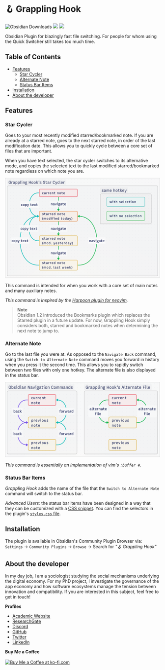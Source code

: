 # 🪝 Grappling Hook

![Obsidian Downloads](https://img.shields.io/badge/dynamic/json?logo=obsidian&color=%23483699&label=downloads&query=%24%5B%22grappling-hook%22%5D.downloads&url=https%3A%2F%2Fraw.githubusercontent.com%2Fobsidianmd%2Fobsidian-releases%2Fmaster%2Fcommunity-plugin-stats.json&style=plastic) ![](https://img.shields.io/github/v/release/chrisgrieser/grappling-hook?label=Latest%20Release&style=plastic) [![](https://img.shields.io/badge/changelog-click%20here-FFE800?style=plastic)](Changelog.md)

Obsidian Plugin for blazingly fast file switching. For people for whom using the Quick Switcher still takes too much time.

## Table of Contents

<!--toc:start-->
- [Features](#features)
	- [Star Cycler](#star-cycler)
	- [Alternate Note](#alternate-note)
	- [Status Bar Items](#status-bar-items)
- [Installation](#installation)
- [About the developer](#about-the-developer)
<!--toc:end-->

## Features

### Star Cycler
Goes to your most recently modified starred/bookmarked note. If you are already at a starred note, goes to the next starred note, in order of the last modification date. This allows you to quickly cycle between a core set of files that are important. 

When you have text selected, the star cycler switches to its alternative mode, and copies the selected text to the last modified starred/bookmarked note regardless on which note you are.

![illustration star cycler](./illustration/star-cycler.png)

This command is intended for when you work with a core set of main notes and many auxiliary notes.

*This command is inspired by the [Harpoon plugin for neovim](https://github.com/ThePrimeagen/harpoon).*

> __Note__  
> Obsidian 1.2 introduced the Bookmarks plugin which replaces the Starred plugin in a future update. For now, Grappling Hook simply considers both, starred and bookmarked notes when determining the next note to jump to. 

### Alternate Note
Go to the last file you were at. As opposed to the `Navigate Back` command, using the `Switch to Alternate Note` command moves you forward in history when you press it the second time. This allows you to rapidly switch between two files with only one hotkey. The alternate file is also displayed in the status bar.

![illustration alt-file](./illustration/alt-file.png)

*This command is essentially an implementation of vim's `:buffer #`.*

### Status Bar Items
*Grappling Hook* adds the name of the file that the `Switch to Alternate Note` command will switch to the status bar.

*Advanced Users:* the status bar items have been designed in a way that they can be customized with a [CSS snippet](https://help.obsidian.md/Extending+Obsidian/CSS+snippets). You can find the selectors in the plugin's [`styles.css` file](./styles.css).

## Installation
The plugin is available in Obsidian's Community Plugin Browser via: `Settings` → `Community Plugins` → `Browse` → Search for *"🪝 Grappling Hook"*

<!-- vale Google.FirstPerson = NO -->
## About the developer
In my day job, I am a sociologist studying the social mechanisms underlying the digital economy. For my PhD project, I investigate the governance of the app economy and how software ecosystems manage the tension between innovation and compatibility. If you are interested in this subject, feel free to get in touch!

__Profiles__  
- [Academic Website](https://chris-grieser.de/)
- [ResearchGate](https://www.researchgate.net/profile/Christopher-Grieser)
- [Discord](https://discordapp.com/users/462774483044794368/)
- [GitHub](https://github.com/chrisgrieser/)
- [Twitter](https://twitter.com/pseudo_meta)
- [LinkedIn](https://www.linkedin.com/in/christopher-grieser-ba693b17a/)

__Buy Me a Coffee__  
<br>
<a href='https://ko-fi.com/Y8Y86SQ91' target='_blank'><img height='36' style='border:0px;height:36px;' src='https://cdn.ko-fi.com/cdn/kofi1.png?v=3' border='0' alt='Buy Me a Coffee at ko-fi.com' /></a>
